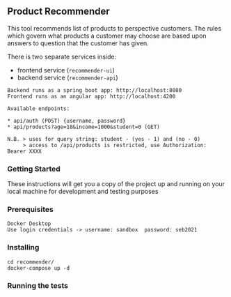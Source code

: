 ## Product Recommender

This tool recommends list of products to perspective customers.
The rules which govern what products a customer may choose are 
based upon answers to question that the customer has given.

There is two separate services inside: 
- frontend service (`recommender-ui`)
- backend service (`recommender-api`)

```
Backend runs as a spring boot app: http://localhost:8080
Frontend runs as an angular app: http://localhost:4200
```
```
Available endpoints:

* api/auth (POST) {username, password}
* api/products?age=18&income=1000&student=0 (GET) 

N.B. > uses for query string: student - (yes - 1) and (no - 0)
     > access to /api/products is restricted, use Authorization: Bearer XXXX 
```

### Getting Started

These instructions will get you a copy of the project up and running on your local machine for 
development and testing purposes

### Prerequisites

``` 
Docker Desktop
Use login credentials -> username: sandbox  password: seb2021
```
    

### Installing

```
cd recommender/
docker-compose up -d
```

### Running the tests
